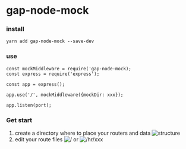 # gap-node-mock

### install 
```
yarn add gap-node-mock --save-dev
```

### use
```
const mockMiddleware = require('gap-node-mock);
const express = require('express');

const app = express();

app.use('/', mockMiddleware({mockDir: xxx});

app.listen(port);
```

### Get start

1. create a directory where to place your routers and data
![structure](https://raw.githubusercontent.com/ss9501/user-guide-about/master/pics/node-mock-directory.png)
2. edit your route files
![/](https://github.com/ss9501/user-guide-about/blob/master/pics/node-mock-root.png?raw=true)
or
![/hr/xxx](https://github.com/ss9501/user-guide-about/blob/master/pics/node-mock-secondary-root.png?raw=true)

